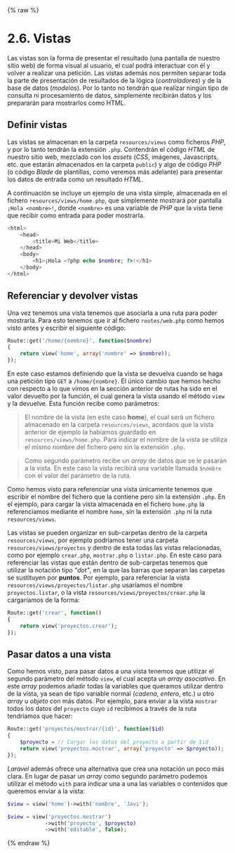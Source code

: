 {% raw %}
# 2.6. Vistas

Las vistas son la forma de presentar el resultado (una pantalla de nuestro sitio web) de forma visual al usuario, el cual podrá interactuar con él y volver a realizar una petición. Las vistas además nos permiten separar toda la parte de presentación de resultados de la lógica (_controladores_) y de la base de datos (_modelos_). Por lo tanto no tendrán que realizar ningún tipo de consulta ni procesamiento de datos, simplemente recibirán datos y los prepararán para mostrarlos como HTML.

## Definir vistas

Las vistas se almacenan en la carpeta `resources/views` como ficheros _PHP_, y por lo tanto tendrán la extensión `.php`. Contendrán el código _HTML_ de nuestro sitio web, mezclado con los _assets_ (_CSS_, imágenes, Javascripts, etc. que estarán almacenados en la carpeta `public`) y algo de código _PHP_ (o código _Blade_ de plantillas, como veremos más adelante) para presentar los datos de entrada como un resultado _HTML_.

A continuación se incluye un ejemplo de una vista simple, almacenada en el fichero `resources/views/home.php`, que simplemente mostrará por pantalla `¡Hola <nombre>!`, donde `<nombre>` es una variable de _PHP_ que la vista tiene que recibir como entrada para poder mostrarla.

```php
<html>
    <head>
        <title>Mi Web</title>
    </head>
    <body>
        <h1>¡Hola <?php echo $nombre; ?>!</h1>
    </body>
</html>
```

## Referenciar y devolver vistas

Una vez tenemos una vista tenemos que asociarla a una ruta para poder mostrarla. Para esto tenemos que ir al fichero `routes/web.php` como hemos visto antes y escribir el siguiente código:

```php
Route::get('/home/{nombre}', function($nombre)
{
    return view('home', array('nombre' => $nombre));
});
```

En este caso estamos definiendo que la vista se devuelva cuando se haga una petición tipo `GET` a `/home/{nombre}`. El único cambio que hemos hecho con respecto a lo que vimos en la sección anterior de rutas ha sido en el valor devuelto por la función, el cual genera la vista usando el método `view` y la devuelve. Esta función recibe como parámetros:

> El nombre de la vista (en este caso **home**), el cual será un fichero almacenado en la carpeta `resources/views`, acordaos que la vista anterior de ejemplo la habíamos guardado en `resources/views/home.php`. Para indicar el nombre de la vista se utiliza el mismo nombre del fichero pero sin la extensión `.php`.

> Como segundo parámetro recibe un _array_ de datos que se le pasarán a la vista. En este caso la vista recibirá una variable llamada `$nombre` con el valor del parámetro de la ruta.

Como hemos visto para referenciar una vista únicamente tenemos que escribir el nombre del fichero que la contiene pero sin la extensión `.php`. En el ejemplo, para cargar la vista almacenada en el fichero `home.php` la referenciamos mediante el nombre `home`, sin la extensión `.php` ni la ruta `resources/views`.

Las vistas se pueden organizar en sub-carpetas dentro de la carpeta `resources/views`, por ejemplo podríamos tener una carpeta `resources/views/proyectos` y dentro de esta todas las vistas relacionadas, como por ejemplo `crear.php`, `mostrar.php` o `listar.php`. En este caso para referenciar las vistas que están dentro de sub-carpetas tenemos que utilizar la notación tipo _"dot"_, en la que las barras que separan las carpetas se sustituyen por **puntos**. Por ejemplo, para referenciar la vista `resources/views/proyectos/listar.php` usaríamos el nombre `proyectos.listar`, o la vista `resources/views/proyectos/crear.php` la cargaríamos de la forma:

```php
Route::get('crear', function()
{
    return view('proyectos.crear');
});
```

## Pasar datos a una vista

Como hemos visto, para pasar datos a una vista tenemos que utilizar el segundo parámetro del método `view`, el cual acepta un _array asociativo_. En este _array_ podemos añadir todas la variables que queramos utilizar dentro de la vista, ya sean de tipo variable normal (_cadena_, _entero_, etc.) u otro _array_ u _objeto_ con más datos. Por ejemplo, para enviar a la vista `mostrar` todos los datos del `proyecto` cuyo `id` recibimos a través de la ruta tendríamos que hacer:

```php
Route::get('proyectos/mostrar/{id}', function($id)
{
    $proyecto = // Cargar los datos del proyecto a partir de $id
    return view('proyectos.mostrar', array('proyecto' => $proyecto));
});
```

_Laravel_ además ofrece una alternativa que crea una notación un poco más clara. En lugar de pasar un _array_ como segundo parámetro podemos utilizar el método `with` para indicar una a una las variables o contenidos que queremos enviar a la vista:

```php
$view = view('home')->with('nombre', 'Javi');

$view = view('proyectos.mostrar')
            ->with('proyecto', $proyecto)
            ->with('editable', false);
```
{% endraw %}
